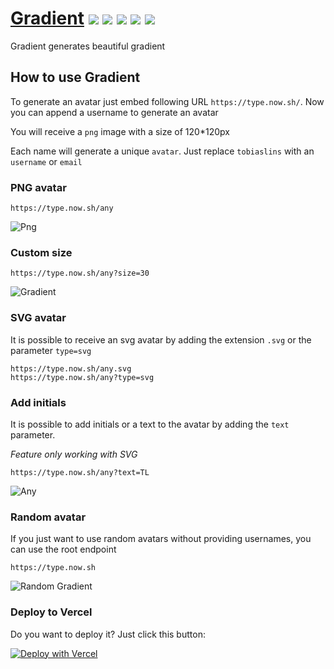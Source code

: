 # [Gradient](https://github.com/atikur-rabbi/gradient)   ![ ](https://type.now.sh/avatar?size=20)  ![](https://type.now.sh/1?size=20) ![](https://type.now.sh/github?size=20) ![](https://type.now.sh/love?size=20) ![](https://type.now.sh/node?size=20)

Gradient generates beautiful gradient 



## How to use Gradient

To generate an avatar just embed following URL `https://type.now.sh/`. Now you can append a username to generate an avatar

You will receive a `png` image with a size of 120*120px

Each name will generate a unique `avatar`. Just replace `tobiaslins` with an `username` or `email`

### PNG avatar
```
https://type.now.sh/any
```

![Png](https://type.now.sh/any)

### Custom size

```
https://type.now.sh/any?size=30
```

![Gradient](https://type.now.sh/any?size=30)

### SVG avatar
It is possible to receive an svg avatar by adding the extension `.svg` or the parameter `type=svg`

```
https://type.now.sh/any.svg
https://type.now.sh/any?type=svg
```

### Add initials
It is possible to add initials or a text to the avatar by adding the `text` parameter.

*Feature only working with SVG*

```
https://type.now.sh/any?text=TL
```
![Any](https://type.now.sh/any.svg?text=TL)

### Random avatar
If you just want to use random avatars without providing usernames, you can use the root endpoint

```
https://type.now.sh
```
![Random Gradient](https://type.now.sh/any?size=50)


### Deploy to Vercel
Do you want to deploy it?
Just click this button:

[![Deploy with Vercel](https://vercel.com/button)](https://vercel.com/new/git/external?repository-url=https://github.com/atikur-rabbi/gradient)
